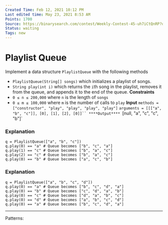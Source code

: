 ```yaml
---
Created Time: Feb 12, 2021 10:12 PM
Last edited time: May 23, 2021 8:53 AM
Points: 1700
Source: https://binarysearch.com/contest/Weekly-Contest-45-uh7iCtQnRP?questionsetIndex=2
Status: waiting
Tags: new
---
```


# Playlist Queue

Implement a data structure `PlaylistQueue` with the following methods
- `PlaylistQueue(String[] songs)` which initializes a playlist of songs.
- `String play(int i)` which returns the `i`th song in the playlist, removes it from the queue, and appends it to the end of the queue.
**Constraints**
- `0 ≤ n ≤ 200,000` where `n` is the length of `songs`
- `0 ≤ m ≤ 100,000` where `m` is the number of calls to `play`
****Input****
`methods = ["constructor", "play", "play", "play", "play"]`
`arguments = [[["a", "b", "c"]], [0], [1], [2], [0]]``
****Output****
`[null, "a", "c", "c", "b"]`
### **Explanation**
```
q = PlaylistQueue(["a", "b", "c"])
q.play(0) == "a" # Queue becomes ["b", "c", "a"]
q.play(1) == "c" # Queue becomes ["b", "a", "c"]
q.play(2) == "c" # Queue becomes ["b", "a", "c"]
q.play(0) == "b" # Queue becomes ["a", "c", "b"]
```
### **Explanation**
```
q = PlaylistQueue(["a", "b", "c", "d"])
q.play(0) == "a" # Queue becomes ["b", "c", "d", "a"]
q.play(0) == "b" # Queue becomes ["c", "d", "a", "b"]
q.play(0) == "c" # Queue becomes ["d", "a", "b", "c"]
q.play(0) == "d" # Queue becomes ["a", "b", "c", "d"]
q.play(0) == "a" # Queue becomes ["b", "c", "d", "a"]
```
---
Patterns: 